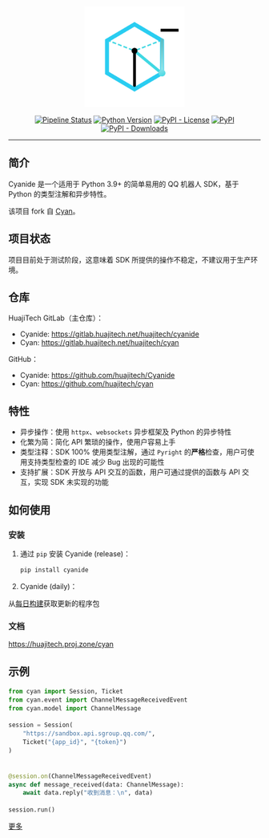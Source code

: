 <div align="center">
    <img src="logo.png" width="200" alt="cyan">
</div>

<div align="center">

[![Pipeline Status](https://gitlab.huajitech.net/huajitevh/cyanide/badges/main/pipeline.svg)](https://gitlab.huajitech.net/huajitech/cyanide/-/commits/main)
[![Python Version](https://img.shields.io/badge/python-3.9%2B-blue)](https://gitlab.huajitech.net/huajitech/cyanide)
[![PyPI - License](https://img.shields.io/pypi/l/cyanidebot)](https://gitlab.huajitech.net/huajitech/cyanide)
[![PyPI](https://img.shields.io/pypi/v/cyanidebot)](https://gitlab.huajitech.net/huajitech/cyanide)
[![PyPI - Downloads](https://img.shields.io/pypi/dm/cyanidebot)](https://pypi.org/project/cyanidebot/)

</div>

---

## 简介

Cyanide 是一个适用于 Python 3.9+ 的简单易用的 QQ 机器人 SDK，基于 Python 的类型注解和异步特性。

该项目 fork 自 [Cyan](https://gitlab.huajitech.net/huajitech/cyan)。

## 项目状态

项目目前处于测试阶段，这意味着 SDK 所提供的操作不稳定，不建议用于生产环境。

## 仓库

HuajiTech GitLab（主仓库）：
- Cyanide: https://gitlab.huajitech.net/huajitech/cyanide
- Cyan: https://gitlab.huajitech.net/huajitech/cyan

GitHub：
- Cyanide: https://github.com/huajitech/Cyanide
- Cyan: https://github.com/huajitech/cyan

## 特性

- 异步操作：使用 `httpx`、`websockets` 异步框架及 Python 的异步特性
- 化繁为简：简化 API 繁琐的操作，使用户容易上手
- 类型注释：SDK 100% 使用类型注解，通过 `Pyright` 的**严格**检查，用户可使用支持类型检查的 IDE 减少 Bug 出现的可能性
- 支持扩展：SDK 开放与 API 交互的函数，用户可通过提供的函数与 API 交互，实现 SDK 未实现的功能

## 如何使用

### 安装

1. 通过 `pip` 安装 Cyanide (release)：
    ```bash
    pip install cyanide
    ```

2. Cyanide (daily)：

从[每日构建](https://github.com/huajitech/Cyanide/actions/workflows/daily-build.yml)获取更新的程序包

### 文档

https://huajitech.proj.zone/cyan

## 示例

```py
from cyan import Session, Ticket
from cyan.event import ChannelMessageReceivedEvent
from cyan.model import ChannelMessage

session = Session(
    "https://sandbox.api.sgroup.qq.com/",
    Ticket("{app_id}", "{token}")
)


@session.on(ChannelMessageReceivedEvent)
async def message_received(data: ChannelMessage):
    await data.reply("收到消息：\n", data)

session.run()
```

[更多](examples)
